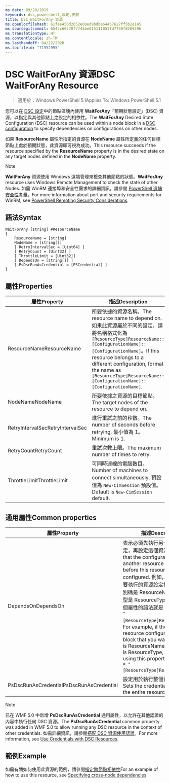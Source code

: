 ```yaml
---
ms.date: 09/20/2019
keywords: dsc,powershell,設定,安裝
title: DSC WaitForAny 資源
ms.openlocfilehash: 61fee456d2652e08ed9bdbe64457627ff5b2e145
ms.sourcegitcommit: 6545c60578f7745be015111052fd7769f8289296
ms.translationtype: HT
ms.contentlocale: zh-TW
ms.lasthandoff: 04/22/2020
ms.locfileid: "71952995"
---
```

# <a name="dsc-waitforany-resource"></a><span data-ttu-id="57adb-103">DSC WaitForAny 資源</span><span class="sxs-lookup"><span data-stu-id="57adb-103">DSC WaitForAny Resource</span></span>

> <span data-ttu-id="57adb-104">適用於：Windows PowerShell 5.1</span><span class="sxs-lookup"><span data-stu-id="57adb-104">Applies To: Windows PowerShell 5.1</span></span>

<span data-ttu-id="57adb-105">您可以在 [DSC 設定](../../../configurations/configurations.md)中的節點區塊內使用 **WaitForAny**「預期狀態設定」(DSC) 資源，以指定與其他節點上之設定的相依性。</span><span class="sxs-lookup"><span data-stu-id="57adb-105">The **WaitForAny** Desired State Configuration (DSC) resource can be used within a node block in a [DSC configuration](../../../configurations/configurations.md) to specify dependencies on configurations on other nodes.</span></span>

<span data-ttu-id="57adb-106">如果 **ResourceName** 屬性所指定的資源在 **NodeName** 屬性所定義的任何目標節點上處於預期狀態，此資源即可視為成功。</span><span class="sxs-lookup"><span data-stu-id="57adb-106">This resource succeeds if the resource specified by the **ResourceName** property is in the desired state on any target nodes defined in the **NodeName** property.</span></span>

> [!NOTE]
> <span data-ttu-id="57adb-107">**WaitForAny** 資源使用 Windows 遠端管理來檢查其他節點的狀態。</span><span class="sxs-lookup"><span data-stu-id="57adb-107">**WaitForAny** resource uses Windows Remote Management to check the state of other Nodes.</span></span> <span data-ttu-id="57adb-108">如需 WinRM 連接埠和安全性需求的詳細資訊，請參閱 [PowerShell 遠端安全性考量](/powershell/scripting/learn/remoting/winrmsecurity?view=powershell-6)。</span><span class="sxs-lookup"><span data-stu-id="57adb-108">For more information about port and security requirements for WinRM, see [PowerShell Remoting Security Considerations](/powershell/scripting/learn/remoting/winrmsecurity?view=powershell-6).</span></span>

## <a name="syntax"></a><span data-ttu-id="57adb-109">語法</span><span class="sxs-lookup"><span data-stu-id="57adb-109">Syntax</span></span>

```Syntax
WaitForAny [string] #ResourceName
{
    ResourceName = [string]
    NodeName = [string[]]
    [ RetryIntervalSec = [Uint64] ]
    [ RetryCount = [Uint32] ]
    [ ThrottleLimit = [Uint32]]
    [ DependsOn = [string[]] ]
    [ PsDscRunAsCredential = [PSCredential] ]
}
```

## <a name="properties"></a><span data-ttu-id="57adb-110">屬性</span><span class="sxs-lookup"><span data-stu-id="57adb-110">Properties</span></span>

|<span data-ttu-id="57adb-111">屬性</span><span class="sxs-lookup"><span data-stu-id="57adb-111">Property</span></span> |<span data-ttu-id="57adb-112">描述</span><span class="sxs-lookup"><span data-stu-id="57adb-112">Description</span></span> |
|---|---|
|<span data-ttu-id="57adb-113">ResourceName</span><span class="sxs-lookup"><span data-stu-id="57adb-113">ResourceName</span></span> |<span data-ttu-id="57adb-114">所要依據的資源名稱。</span><span class="sxs-lookup"><span data-stu-id="57adb-114">The resource name to depend on.</span></span> <span data-ttu-id="57adb-115">如果此資源屬於不同的設定，請將名稱格式化為 `[ResourceType]ResourceName::[ConfigurationName]::[ConfigurationName]`。</span><span class="sxs-lookup"><span data-stu-id="57adb-115">If this resource belongs to a different configuration, format the name as `[ResourceType]ResourceName::[ConfigurationName]::[ConfigurationName]`.</span></span> |
|<span data-ttu-id="57adb-116">NodeName</span><span class="sxs-lookup"><span data-stu-id="57adb-116">NodeName</span></span> |<span data-ttu-id="57adb-117">所要依據之資源的目標節點。</span><span class="sxs-lookup"><span data-stu-id="57adb-117">The target nodes of the resource to depend on.</span></span> |
|<span data-ttu-id="57adb-118">RetryIntervalSec</span><span class="sxs-lookup"><span data-stu-id="57adb-118">RetryIntervalSec</span></span> |<span data-ttu-id="57adb-119">進行重試之前的秒數。</span><span class="sxs-lookup"><span data-stu-id="57adb-119">The number of seconds before retrying.</span></span> <span data-ttu-id="57adb-120">最小值為 1。</span><span class="sxs-lookup"><span data-stu-id="57adb-120">Minimum is 1.</span></span> |
|<span data-ttu-id="57adb-121">RetryCount</span><span class="sxs-lookup"><span data-stu-id="57adb-121">RetryCount</span></span> |<span data-ttu-id="57adb-122">重試次數上限。</span><span class="sxs-lookup"><span data-stu-id="57adb-122">The maximum number of times to retry.</span></span> |
|<span data-ttu-id="57adb-123">ThrottleLimit</span><span class="sxs-lookup"><span data-stu-id="57adb-123">ThrottleLimit</span></span> |<span data-ttu-id="57adb-124">可同時連線的電腦數目。</span><span class="sxs-lookup"><span data-stu-id="57adb-124">Number of machines to connect simultaneously.</span></span> <span data-ttu-id="57adb-125">預設值為 `New-CimSession` 預設值。</span><span class="sxs-lookup"><span data-stu-id="57adb-125">Default is `New-CimSession` default.</span></span> |

## <a name="common-properties"></a><span data-ttu-id="57adb-126">通用屬性</span><span class="sxs-lookup"><span data-stu-id="57adb-126">Common properties</span></span>

|<span data-ttu-id="57adb-127">屬性</span><span class="sxs-lookup"><span data-stu-id="57adb-127">Property</span></span> |<span data-ttu-id="57adb-128">描述</span><span class="sxs-lookup"><span data-stu-id="57adb-128">Description</span></span> |
|---|---|
|<span data-ttu-id="57adb-129">DependsOn</span><span class="sxs-lookup"><span data-stu-id="57adb-129">DependsOn</span></span> |<span data-ttu-id="57adb-130">表示必須先執行另一個資源的設定，再設定這個資源。</span><span class="sxs-lookup"><span data-stu-id="57adb-130">Indicates that the configuration of another resource must run before this resource is configured.</span></span> <span data-ttu-id="57adb-131">例如，如果第一個想要執行的資源設定指令碼區塊識別碼是 ResourceName，而其類型是 ResourceType，則使用這個屬性的語法就是 `DependsOn = "[ResourceType]ResourceName"`。</span><span class="sxs-lookup"><span data-stu-id="57adb-131">For example, if the ID of the resource configuration script block that you want to run first is ResourceName and its type is ResourceType, the syntax for using this property is `DependsOn = "[ResourceType]ResourceName"`.</span></span> |
|<span data-ttu-id="57adb-132">PsDscRunAsCredential</span><span class="sxs-lookup"><span data-stu-id="57adb-132">PsDscRunAsCredential</span></span> |<span data-ttu-id="57adb-133">設定用於執行整個資源的認證。</span><span class="sxs-lookup"><span data-stu-id="57adb-133">Sets the credential for running the entire resource as.</span></span> |

> [!NOTE]
> <span data-ttu-id="57adb-134">已在 WMF 5.0 中新增 **PsDscRunAsCredential** 通用屬性，以允許在其他認證的內容中執行任何 DSC 資源。</span><span class="sxs-lookup"><span data-stu-id="57adb-134">The **PsDscRunAsCredential** common property was added in WMF 5.0 to allow running any DSC resource in the context of other credentials.</span></span> <span data-ttu-id="57adb-135">如需詳細資訊，請參閱[搭配 DSC 資源使用認證](../../../configurations/runasuser.md)。</span><span class="sxs-lookup"><span data-stu-id="57adb-135">For more information, see [Use Credentials with DSC Resources](../../../configurations/runasuser.md).</span></span>

## <a name="example"></a><span data-ttu-id="57adb-136">範例</span><span class="sxs-lookup"><span data-stu-id="57adb-136">Example</span></span>

<span data-ttu-id="57adb-137">如需有關如何使用此資源的範例，請參閱[指定跨節點相依性](../../../configurations/crossNodeDependencies.md)</span><span class="sxs-lookup"><span data-stu-id="57adb-137">For an example of how to use this resource, see [Specifying cross-node dependencies](../../../configurations/crossNodeDependencies.md)</span></span>